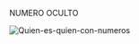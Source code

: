 NUMERO OCULTO

  ![Quien-es-quien-con-numeros](https://github.com/IK14931/Juegos-digitales/assets/151745652/9c39af82-0f71-43a1-b99f-e62c2cd0a558)


